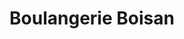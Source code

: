 ---
title: "Boulangerie Boisan"
url: /saint-julien-en-born/boulangerie-boisan/
shop: boulangerie
---